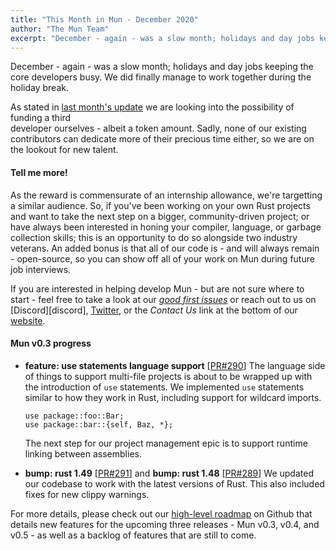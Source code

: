 ```yaml
---
title: "This Month in Mun - December 2020"
author: "The Mun Team"
excerpt: "December - again - was a slow month; holidays and day jobs keeping the core developers busy."
---
```


December - again - was a slow month; holidays and day jobs keeping the core developers busy. We did 
finally manage to work together during the holiday break.

As stated in [last month's update][lmu] we are looking into the possibility of funding a third  
developer ourselves - albeit a token amount. Sadly, none of our existing contributors can dedicate 
more of their precious time either, so we are on the lookout for new talent.

[lmu]: https://mun-lang.org/blog/2020/12/07/this-month-november/

#### Tell me more!

As the reward is commensurate of an internship allowance, we're targetting a similar audience. So,
if you've been working on your own Rust projects and want to take the next step on a bigger,
community-driven project; or have always been interested in honing your compiler, language, or
garbage collection skills; this is an opportunity to do so alongside two industry veterans. An added
bonus is that all of our code is - and will always remain - open-source, so you can show off all of
your work on Mun during future job interviews.

If you are interested in helping develop Mun - but are not sure where to start - feel free to
take a look at our [*good first issues*][gfi] or reach out to us on [Discord][discord],
[Twitter][twi], or the *Contact Us* link at the bottom of our [website](https://mun-lang.org).

[gfi]: https://github.com/mun-lang/mun/issues?q=is%3Aissue+is%3Aopen+label%3A%22good+first+issue%22
[twi]: https://twitter.com/munlangorg

#### Mun v0.3 progress

* **feature: use statements language support** [[PR#290](https://github.com/mun-lang/mun/pull/290)]
  The language side of things to support multi-file projects is about to be wrapped up with the 
  introduction of `use` statements. We implemented `use` statements similar to how they work in 
  Rust, including support for wildcard imports.

  ```mun
  use package::foo::Bar;
  use package::bar::{self, Baz, *};
  ```

  The next step for our project management epic is to support runtime linking between assemblies.

* **bump: rust 1.49** [[PR#291](https://github.com/mun-lang/mun/pull/291)] and **bump: rust 1.48** [[PR#289](https://github.com/mun-lang/mun/pull/289)]
  We updated our codebase to work with the latest versions of Rust. This also included fixes for new
  clippy warnings.

For more details, please check out our [high-level
roadmap](https://github.com/mun-lang/mun/milestones) on Github that details new features for the
upcoming three releases - Mun v0.3, v0.4, and v0.5 - as well as a backlog of features that are
still to come.
